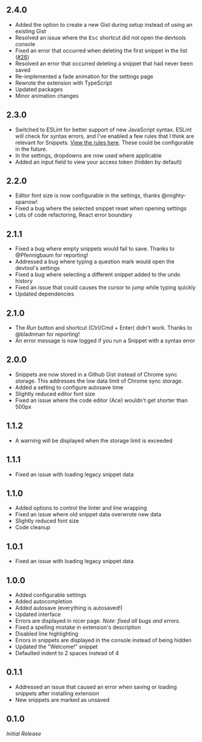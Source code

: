 ## 2.4.0

- Added the option to create a new Gist during setup instead of using an existing Gist
- Resolved an issue where the <kbd>Esc</kbd> shortcut did not open the devtools console
- Fixed an error that occurred when deleting the first snippet in the list ([#26](https://github.com/SidneyNemzer/snippets/issues/26))
- Resolved an error that occurred deleting a snippet that had never been saved
- Re-implemented a fade animation for the settings page
- Rewrote the extension with TypeScript
- Updated packages
- Minor animation changes

## 2.3.0

- Switched to ESLint for better support of new JavaScript syntax. ESLint will check for syntax errors, and I've enabled a few rules that I think are relevant for Snippets. [View the rules here][eslint-rules]. These could be configurable in the future.
- In the settings, dropdowns are now used where applicable
- Added an input field to view your access token (hidden by default)

[eslint-rules]: https://github.com/SidneyNemzer/snippets/blob/4541e82082ac49070c338abba6c3298f96523665/src/mode-javascript-eslint/worker-javascript-eslint.js#L19-L33

## 2.2.0

- Editor font size is now configurable in the settings, thanks @mighty-sparrow!
- Fixed a bug where the selected snippet reset when opening settings
- Lots of code refactoring, React error boundary

## 2.1.1

- Fixed a bug where empty snippets would fail to save. Thanks to @Pfennigbaum for reporting!
- Addressed a bug where typing a question mark would open the devtool's settings
- Fixed a bug where selecting a different snippet added to the undo history
- Fixed an issue that could causes the cursor to jump while typing quickly
- Updated dependencies

## 2.1.0

- The _Run_ button and shortcut (Ctrl/Cmd + Enter) didn't work. Thanks to @bladnman for reporting!
- An error message is now logged if you run a Snippet with a syntax error

## 2.0.0

- Snippets are now stored in a Github Gist instead of Chrome sync storage. This addresses the low data limit of Chrome sync storage.
- Added a setting to configure autosave time
- Slightly reduced editor font size
- Fixed an issue where the code editor (Ace) wouldn't get shorter than 500px

## 1.1.2

- A warning will be displayed when the storage limit is exceeded

## 1.1.1

- Fixed an issue with loading legacy snippet data

## 1.1.0

- Added options to control the linter and line wrapping
- Fixed an issue where old snippet data overwrote new data
- Slightly reduced font size
- Code cleanup

## 1.0.1

- Fixed an issue with loading legacy snippet data

## 1.0.0

- Added configurable settings
- Added autocompletion
- Added autosave (everything is autosaved!)
- Updated interface
- Errors are displayed in nicer page. _Note: fixed all bugs and errors_.
- Fixed a spelling mistake in extension's description
- Disabled line highlighting
- Errors in snippets are displayed in the console instead of being hidden
- Updated the "Welcome!" snippet
- Defaulted indent to 2 spaces instead of 4

## 0.1.1

- Addressed an issue that caused an error when saving or loading snippets after installing extension
- New snippets are marked as unsaved

## 0.1.0

_Initial Release_
